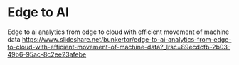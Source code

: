 # Edge to AI


Edge to ai analytics from edge to cloud with efficient movement of machine data
https://www.slideshare.net/bunkertor/edge-to-ai-analytics-from-edge-to-cloud-with-efficient-movement-of-machine-data?_lrsc=89ecdcfb-2b03-49b6-95ac-8c2ee23afebe
